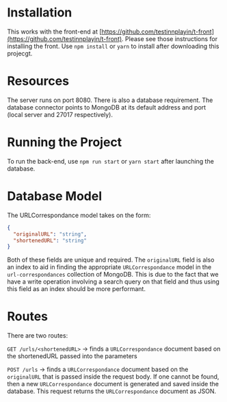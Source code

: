 # Installation

This works with the front-end at [https://github.com/testinnplayin/t-front](https://github.com/testinnplayin/t-front). Please see those instructions for installing the front. Use `npm install` or `yarn` to install after downloading this projecgt.

# Resources

The server runs on port 8080. There is also a database requirement. The database connector points to MongoDB at its default address and port (local server and 27017 respectively).

# Running the Project

To run the back-end, use `npm run start` or `yarn start` after launching the database.

# Database Model

The URLCorrespondance model takes on the form:

```json
{
  "originalURL": "string",
  "shortenedURL": "string"
}
```
Both of these fields are unique and required. The `originalURL` field is also an index to aid in finding the appropriate `URLCorrespondance` model in the `url-correspondances` collection of MongoDB. This is due to the fact that we have a write operation involving a search query on that field and thus using this field as an index should be more performant.

# Routes

There are two routes:

`GET /urls/<shortenedURL>` -> finds a `URLCorrespondance` document based on the shortenedURL passed into the parameters

`POST /urls` -> finds a `URLCorrespondance` document based on the `originalURL` that is passed inside the request body. If one cannot be found, then a new `URLCorrespondance` document is generated and saved inside the database. This request returns the `URLCorrespondance` document as JSON.
